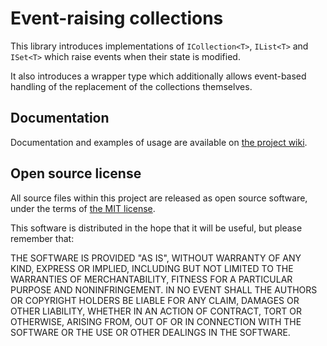 # Event-raising collections
This library introduces implementations of `ICollection<T>`, `IList<T>` and
`ISet<T>` which raise events when their state is modified.

It also introduces a wrapper type which additionally allows event-based
handling of the replacement of the collections themselves.

## Documentation
Documentation and examples of usage are available on [the project wiki].

[the project wiki]: https://github.com/csf-dev/CSF.Collections.EventRaising/wiki.

## Open source license
All source files within this project are released as open source software,
under the terms of [the MIT license].

[the MIT license]: http://opensource.org/licenses/MIT

This software is distributed in the hope that it will be useful, but please
remember that:

THE SOFTWARE IS PROVIDED "AS IS", WITHOUT WARRANTY OF ANY KIND, EXPRESS OR
IMPLIED, INCLUDING BUT NOT LIMITED TO THE WARRANTIES OF MERCHANTABILITY,
FITNESS FOR A PARTICULAR PURPOSE AND NONINFRINGEMENT. IN NO EVENT SHALL THE
AUTHORS OR COPYRIGHT HOLDERS BE LIABLE FOR ANY CLAIM, DAMAGES OR OTHER
LIABILITY, WHETHER IN AN ACTION OF CONTRACT, TORT OR OTHERWISE, ARISING FROM,
OUT OF OR IN CONNECTION WITH THE SOFTWARE OR THE USE OR OTHER DEALINGS IN
THE SOFTWARE.
